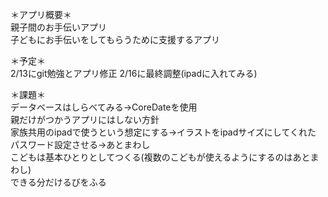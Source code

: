 ＊アプリ概要＊  
親子間のお手伝いアプリ  
子どもにお手伝いをしてもらうために支援するアプリ




＊予定＊  
2/13にgit勉強とアプリ修正
2/16に最終調整(ipadに入れてみる)

＊課題＊  
データベースはしらべてみる->CoreDateを使用  
親だけがつかうアプリにはしない方針  
家族共用のipadで使うという想定にする->イラストをipadサイズにしてくれた  
パスワード設定させる->あとまわし  
こどもは基本ひとりとしてつくる(複数のこどもが使えるようにするのはあとまわし)  
できる分だけるびをふる  
